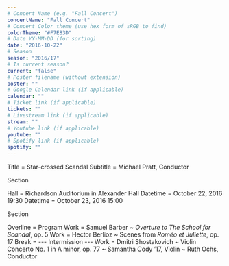 ```yaml
---
# Concert Name (e.g. "Fall Concert")
concertName: "Fall Concert"
# Concert Color theme (use hex form of sRGB to find)
colorTheme: "#F7E83D"
# Date YY-MM-DD (for sorting)
date: "2016-10-22"
# Season
season: "2016/17"
# Is current season?
current: "false"
# Poster filename (without extension)
poster: ""
# Google Calendar link (if applicable)
calendar: ""
# Ticket link (if applicable)
tickets: ""
# Livestream link (if applicable)
stream: ""
# Youtube link (if applicable)
youtube: ""
# Spotify link (if applicable)
spotify: ""
---
```

Title = Star-crossed Scandal
Subtitle = Michael Pratt, Conductor

Section

Hall = Richardson Auditorium in Alexander Hall
Datetime = October 22, 2016 19:30
Datetime = October 23, 2016 15:00

Section

Overline = Program
Work = Samuel Barber ~ *Overture to The School for Scandal*, op. 5
Work = Hector Berlioz ~ Scenes from *Roméo et Juliette*, op. 17
Break = --- Intermission ---
Work = Dmitri Shostakovich ~ Violin Concerto No. 1 in A minor, op. 77 ~ Samantha Cody ’17, Violin ~ Ruth Ochs, Conductor
